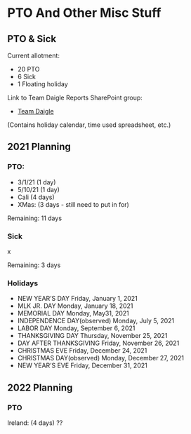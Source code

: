 # PTO And Other Misc Stuff

## PTO & Sick
Current allotment:
- 20 PTO
- 6 Sick
- 1 Floating holiday

Link to Team Daigle Reports SharePoint group:
- [Team Daigle](https://hubbellincorporated.sharepoint.com/sites/TeamDaigleReports/Shared%20Documents/Forms/AllItems.aspx?csf=1&web=1&e=j02opc&cid=17b3efed%2Df499%2D4557%2D84ad%2Dda27b1da7741&RootFolder=%2Fsites%2FTeamDaigleReports%2FShared%20Documents%2F2021%20PTO%20%26%20Sick%20Time&FolderCTID=0x012000D8793A4290387A4581B449301A212FF7)

(Contains holiday calendar, time used spreadsheet, etc.)

## 2021 Planning
### PTO:
- 3/1/21 (1 day)
- 5/10/21 (1 day)
- Cali (4 days)
- XMas: (3 days - still need to put in for)

Remaining: 11 days

### Sick
x

Remaining: 3 days
### Holidays
- NEW YEAR’S DAY Friday, January 1, 2021
- MLK JR. DAY Monday, January 18, 2021
- MEMORIAL DAY Monday, May31, 2021
- INDEPENDENCE DAY(observed) Monday, July 5, 2021
- LABOR DAY Monday, September 6, 2021
- THANKSGIVING DAY Thursday, November 25, 2021
- DAY AFTER THANKSGIVING Friday, November 26, 2021
- CHRISTMAS EVE Friday, December 24, 2021
- CHRISTMAS DAY(observed) Monday, December 27, 2021
- NEW YEAR’S EVE Friday, December 31, 2021

## 2022 Planning

### PTO
Ireland: (4 days) ??
